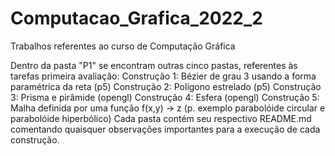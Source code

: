 # Computacao_Grafica_2022_2
Trabalhos referentes ao curso de Computação Gráfica

Dentro da pasta "P1" se encontram outras cinco pastas, referentes às tarefas primeira avaliação:
  Construção 1: Bézier de grau 3 usando a forma paramétrica da reta (p5)
  Construção 2: Polígono estrelado (p5)
  Construção 3: Prisma e pirâmide (opengl)
  Construção 4: Esfera (opengl)
  Construção 5: Malha definida por uma função f(x,y) -> z (p. exemplo parabolóide circular e parabolóide hiperbólico)
Cada pasta contém seu respectivo README.md comentando quaisquer observações importantes para a execução de cada construção.
